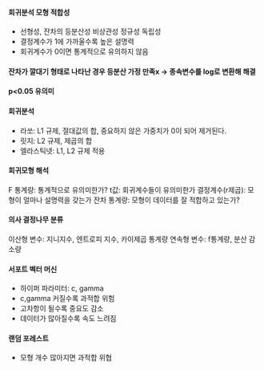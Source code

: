 #### 회귀분석 모형 적합성
- 선형성, 잔차의 등분산성 비상관성 정규성 독립성
- 결정계수가 1에 가까울수록 높은 설명력
- 회귀계수가 0이면 통계적으로 유의하지 않음

#### 잔차가 깔대기 형태로 나타난 경우 등분산 가정 만족x -> 종속변수를 log로 변환해 해결

#### p<0.05 유의미

#### 회귀분석
- 라쏘: L1 규제, 절대값의 합, 중요하지 않은 가중치가 0이 되어 제거된다.
- 릿지: L2 규제, 제곱의 합
- 엘라스틱넷: L1, L2 규제 적용

#### 회귀모형 해석
F 통계량: 통계적으로 유의미한가?
t값: 회귀계수들이 유의미한가
결정계수(r제곱): 모형이 얼마나 설명력을 갖는가
잔차 통계량: 모형이 데이터를 잘 적합하고 있는가?

#### 의사 결정나무 분류
이산형 변수: 지니지수, 엔트로피 지수, 카이제곱 통계량
연속형 변수: f통계량, 분산 감소량

#### 서포트 벡터 머신
- 하이퍼 파라미터: c, gamma
- c,gamma 커질수록 과적합 위험
- 고차항이 될수록 중요도 감소
- 데이터가 많아질수록 속도 느려짐

#### 랜덤 포레스트
- 모형 개수 많아지면 과적합 위협
